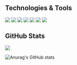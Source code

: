 



## Technologies & Tools

![](https://img.shields.io/badge/-HTML5-E34F26?logo=html5&logoColor=white&logoWidth=30style=flat)
![](https://img.shields.io/badge/-CSS3-1572B6?logo=css3&logoColor=white&logoWidth=30style=flat)
![](https://img.shields.io/badge/-JavaScript-F7DF1E?logo=javascript&logoColor=white&logoWidth=30style=flat)
![](https://img.shields.io/badge/-ReactJs-61DAFB?logo=react&logoColor=white&logoWidth=30style-flat)
![](https://img.shields.io/badge/-Node.js-339933?logo=node.js&logoColor=white&logoWidth=30style=flat)
![](https://img.shields.io/badge/-MongoDB-339933?logo=mongodb&logoColor=white&logoWidth=30style=flat)
![](https://img.shields.io/badge/-MySQL-4479A1?logo=mysql&logoColor=white&logoWidth=30style=flat)







## GitHub Stats

<a href="https://github.com/jminaga/jminaga">
  <img align="center" src="https://github-readme-stats.vercel.app/api/top-langs/?username=jminaga&tex&title_color=ffffff&text_color=c9cacc&icon_color=2bbc8a&bg_color=1d1f21&langs_count=5" />
</a>

![Anurag's GitHub stats](https://github-readme-stats.vercel.app/api?username=jminaga&show_icons=true&theme=radical)
